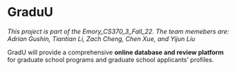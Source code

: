# GraduU

*This project is part of the Emory_CS370_3_Fall_22. The team memebers are: Adrian Gushin, Tiantian Li, Zach Cheng, Chen Xue, and Yijun Liu*

GradU will provide a comprehensive **online database and review platform** for graduate school programs and graduate school applicants’ profiles. 